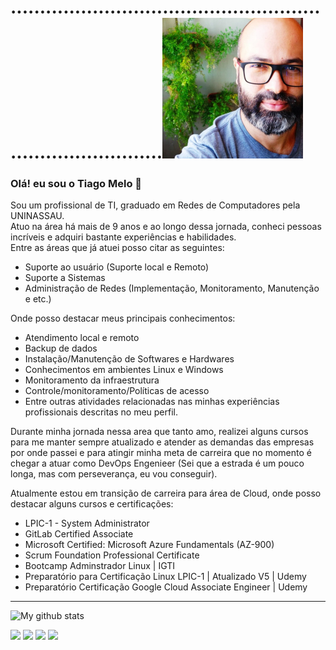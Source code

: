 # ...............................................................................![](photo.jpg) 
### Olá! eu sou o Tiago Melo 👋

Sou um profissional de TI, graduado em Redes de Computadores pela UNINASSAU.   
Atuo na área há mais de 9 anos e ao longo dessa jornada, conheci pessoas incríveis e adquiri bastante experiências e habilidades.  
Entre as áreas que já atuei posso citar as seguintes:   

* Suporte ao usuário (Suporte local e Remoto) 
* Suporte a Sistemas 
* Administração de Redes (Implementação, Monitoramento, Manutenção e etc.) 

Onde posso destacar meus principais conhecimentos: 

* Atendimento local e remoto 
* Backup de dados 
* Instalação/Manutenção de Softwares e Hardwares 
* Conhecimentos em ambientes Linux e Windows 
* Monitoramento da infraestrutura 
* Controle/monitoramento/Políticas de acesso 
* Entre outras atividades relacionadas nas minhas experiências profissionais descritas no meu perfil.   

Durante minha jornada nessa area que tanto amo, realizei alguns cursos para me manter sempre atualizado e atender as demandas das empresas por onde passei e para atingir minha meta de carreira que no momento é chegar a atuar como DevOps Engenieer (Sei que a estrada é um pouco longa, mas com perseverança, eu vou conseguir). 

Atualmente estou em transição de carreira para área de Cloud, onde posso destacar alguns cursos e certificações: 

* LPIC-1 - System Administrator 
* GitLab Certified Associate 
* Microsoft Certified: Microsoft Azure Fundamentals (AZ-900)
* Scrum Foundation Professional Certificate
* Bootcamp Adminstrador Linux | IGTI 
* Preparatório para Certificação Linux LPIC-1 | Atualizado V5 | Udemy 
* Preparatório Certificação Google Cloud Associate Engineer | Udemy 
*****

![My github stats](https://github-readme-stats.vercel.app/api?username=tiago-melo)

[<img src="https://img.shields.io/badge/twitter-%231DA1F2.svg?&style=for-the-badge&logo=twitter&logoColor=white" />](https://twitter.com/tiagomeloeti)
[<img src="https://img.shields.io/badge/linkedin-%230077B5.svg?&style=for-the-badge&logo=linkedin&logoColor=white" />](https://www.linkedin.com/in/tiagomeloeti/) [<img src = "https://img.shields.io/badge/instagram-%23E4405F.svg?&style=for-the-badge&logo=instagram&logoColor=white">](https://www.instagram.com/tiagomelo.eti.br/) 
[<img src = "https://img.shields.io/badge/facebook-%231877F2.svg?&style=for-the-badge&logo=facebook&logoColor=white">](https://www.facebook.com/tiagomelo.eti.br)
